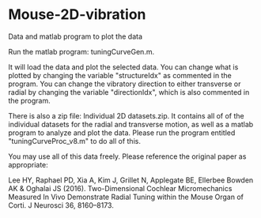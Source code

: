 # Mouse-2D-vibration
Data and matlab program to plot the data

Run the matlab program: tuningCurveGen.m.

It will load the data and plot the selected data. You can change what is plotted by changing the variable "structureIdx" as commented in the program. You can change the vibratory direction to either transverse or radial by changing the variable "directionIdx", which is also commented in the program.

There is also a zip file: Individual 2D datasets.zip. It contains all of of the individual datasets for the radial and transverse motion, as well as a matlab program to analyze and plot the data. Please run the program entitled "tuningCurveProc_v8.m" to do all of this.

You may use all of this data freely. Please reference the original paper as appropriate:

Lee HY, Raphael PD, Xia A, Kim J, Grillet N, Applegate BE, Ellerbee Bowden AK & Oghalai JS (2016). Two-Dimensional Cochlear Micromechanics Measured In Vivo Demonstrate Radial Tuning within the Mouse Organ of Corti. J Neurosci 36, 8160–8173.

